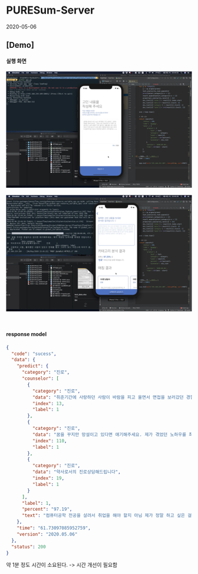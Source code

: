 # PURESum-Server

2020-05-06

## [Demo]
#### 실행 화면
<p align="center">
<img src="./images/2020-05-06/1.png" width="800"><br><br>
<img src="./images/2020-05-06/2.png" width="800">
</p>
<br>

#### response model
```json
{
  "code": "sucess",
  "data": {
    "predict": {
      "category": "진로",
      "counselor": [
        {
          "category": "진로",
          "data": "취준기간에 사랑하던 사람이 바람을 피고 울면서 면접을 보러갔던 경험도 있습니다. ",
          "index": 13,
          "label": 1
        },
        {
          "category": "진로",
          "data": "꿈을 꾸지만 망설이고 있다면 애기해주세요. 제가 겪었던 노하우를 최대한 전달드리고 싶습니다.",
          "index": 110,
          "label": 1
        },
        {
          "category": "진로",
          "data": "약사로서의 진로상담해드립니다",
          "index": 19,
          "label": 1
        }
      ],
      "label": 1,
      "percent": "97.19",
      "text": "컴퓨터공학 전공을 살려서 취업을 해야 할지 아님 제가 정말 하고 싶은 걸 해야 할지 모르겠어요."
    },
    "time": "61.73097085952759",
    "version": "2020.05.06"
  },
  "status": 200
}
```

약 1분 정도 시간이 소요된다.
-> 시간 개선이 필요함